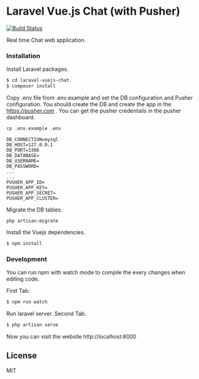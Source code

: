 # Laravel Vue.js Chat (with Pusher)

[![Build Status](https://travis-ci.org/joemccann/dillinger.svg?branch=master)](https://travis-ci.org/joemccann/dillinger)

Real time Chat web application.

### Installation

Install Laravel packages.

```sh
$ cd laravel-vuejs-chat
$ composer install
```

Copy .env file from .env.example and set the DB configuration and Pusher configuration.
You should create the DB and create the app in the https://pusher.com .
You can get the pusher credentails in the pusher dashboard.
```sh
cp .env.example .env
```
```
DB_CONNECTION=mysql
DB_HOST=127.0.0.1
DB_PORT=3306
DB_DATABASE=
DB_USERNAME=
DB_PASSWORD=
...
...
PUSHER_APP_ID=
PUSHER_APP_KEY=
PUSHER_APP_SECRET=
PUSHER_APP_CLUSTER=
```
Migrate the DB tables.
```
php artisan:migrate
```
Install the Vuejs dependencies.

```sh
$ npm install
```

### Development

You can run npm with watch mode to compile the every changes when editing code.

First Tab:
```sh
$ npm run watch
```

Run laravel server.
Second Tab:
```sh
$ php artisan serve
```

Now you can visit the website http://localhost:8000


License
----

MIT

